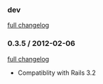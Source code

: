 ### dev

[full changelog](http://github.com/yolk/valvat/compare/v0.3.5...master)

### 0.3.5 / 2012-02-06

[full changelog](http://github.com/yolk/valvat/compare/v0.3.4...v0.3.5)

* Compatiblity with Rails 3.2